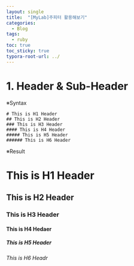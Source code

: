 ```yaml
---
layout: single
title:  "[MyLab]주피터 활용해보기"
categories: 
  - Blog
tags:
  - ruby
toc: true
toc_sticky: true
typora-root-url: ../
---
```



# 1. Header & Sub-Header


※Syntax
```
# This is H1 Header
## This is H2 Header
### This is H3 Header
#### This is H4 Header
##### This is H5 Header
###### This is H6 Header
```
※Result
# This is H1 Header
## This is H2 Header
### This is H3 Header
#### This is H4 Hedaer
##### This is H5 Header
###### This is H6 Headr










